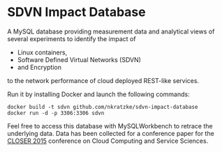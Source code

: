 SDVN Impact Database
====================

A MySQL database providing measurement data and analytical views of several experiments to identify the impact of 

- Linux containers,
- Software Defined Virtual Networks (SDVN)
- and Encryption

to the network performance of cloud deployed REST-like services. 

Run it by installing Docker and launch the following commands:

```
docker build -t sdvn github.com/nkratzke/sdvn-impact-database
docker run -d -p 3306:3306 sdvn
```

Feel free to access this database with MySQLWorkbench to retrace the underlying data. Data has been collected for a conference paper for the [CLOSER 2015](http://closer.scitevents.org/Home.aspx) conference on Cloud Computing and Service Sciences.
